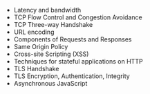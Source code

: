 * Latency and bandwidth
* TCP Flow Control and Congestion Avoidance
* TCP Three-way Handshake
* URL encoding
* Components of Requests and Responses
* Same Origin Policy
* Cross-site Scripting (XSS)
* Techniques for stateful applications on HTTP
* TLS Handshake
* TLS Encryption, Authentication, Integrity
* Asynchronous JavaScript
